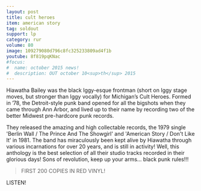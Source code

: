 ```yaml
---
layout: post
title: cult heroes
item: american story
tag: soldout
support: lp
category: rur
volume: 80
image: 109279080d796c8fc325233809ad4f1b
youtube: 8f819pqKNac
#focus:
#  name: october 2015 news!
#  description: OUT october 10<sup>th</sup> 2015
---
```


Hiawatha Bailey was the black Iggy-esque frontman (short on Iggy stage moves, but stronger than Iggy vocally) for Michigan’s Cult Heroes. Formed in ’78, the Detroit-style punk band opened for all the bigshots when they came through Ann Arbor, and lived up to their name by recording two of the better Midwest pre-hardcore punk records.

They released the amazing and high collectable records, the 1979 single 'Berlin Wall / The Prince And The Showgirl' and 'American Story / Don't Like It' in 1981. The band has miraculously been kept alive by Hiawatha through various incarnations for over 20 years, and is still in activity! Well, this anthology is the best selection of all their studio tracks recorded in their glorious days! Sons of revolution, keep up your arms... black punk rules!!!

> FIRST 200 COPIES IN <span class="red">RED</span> VINYL!

LISTEN!
